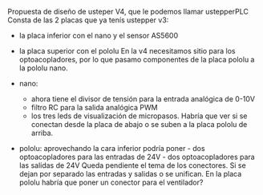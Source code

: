 Propuesta de diseño de usteper V4, que le podemos llamar ustepperPLC
Consta de las 2 placas que ya tenís ustepper v3: 
  - la placa inferior con el nano y el sensor AS5600
  - la placa superior con el pololu
 En la v4 necesitamos sitio para los optoacopladores, por lo que pasamo componentes de la placa pololu a la pololu nano.
  - nano: 
    - ahora tiene el divisor de tensión para la entrada analógica de 0-10V
    - filtro RC para la salida analógica PWM
    - los tres leds de visualización de micropasos. 
    Habría que ver si se conectan desde la placa de abajo o se suben a la placa pololu de arriba.
    
   - pololu: aprovechando la cara inferior podría poner
    - dos optoacopladores para las entradas de 24V
    - dos optoacopladores para las salidas de 24V
  Queda pendiente el tema de los conectores. Si se dejan por separado las entradas y salidas o se unifican.
  En la placa pololu habría que poner un conector para el ventilador?

